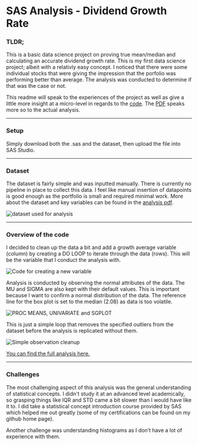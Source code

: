 # SAS Analysis - Dividend Growth Rate
### TLDR;
This is a basic data science project on proving true mean/median and calculating an accurate dividend growth rate. This is my first data science project; albeit with a relativly easy concept. I noticed that there were some individual stocks that were giving the impression that the porfolio was performing better than average. The analysis was conducted to determine if that was the case or not.

This readme will speak to the experiences of the project as well as give a little more insight at a micro-level in regards to the [code](https://github.com/TeaZea/SAS-Analysis_DividendGrowthRate/blob/main/Dividend%20Growth%20Analysis.sas). The [PDF](https://github.com/TeaZea/SAS-Analysis_DividendGrowthRate/blob/main/Dividend%20Growth%20Rate%20Analysis%202023.pdf) speaks more so to the actual analysis.

---

### Setup
Simply download both the .sas and the dataset, then upload the file into SAS Studio.

---

### Dataset
The dataset is fairly simple and was inputted manually. There is currently no pipeline in place to collect this data. I feel like manual insertion of datapoints is good enough as the portfolio is small and required minimal work. More about the dataset and key variables can be found in the [analysis pdf](https://github.com/TeaZea/SAS-Analysis_DividendGrowthRate/blob/main/Dividend%20Growth%20Rate%20Analysis%202023.pdf).

![dataset used for analysis](https://github.com/TeaZea/SAS-Analysis_DividendGrowthRate/blob/main/ds.jpg)

---

### Overview of the code
I decided to clean up the data a bit and add a growth average variable (column) by creating a DO LOOP to iterate through the data (rows). This will be the variable that I conduct the analysis with.

![Code for creating a new variable](https://github.com/TeaZea/SAS-Analysis_DividendGrowthRate/blob/main/growthaveragepct.jpg)


Analysis is conducted by observing the normal attributes of the data. The MU and SIGMA are also kept with their default values. This is important because I want to confirm a normal distribution of the data. The reference line for the box plot is set to the median (2.08) as data is too volatile.

![PROC MEANS, UNIVARIATE and SGPLOT](https://github.com/TeaZea/SAS-Analysis_DividendGrowthRate/blob/main/analysis_and_charts.jpg)


This is just a simple loop that removes the specified outliers from the dataset before the analysis is replicated without them.

![Simple observation cleanup](https://github.com/TeaZea/SAS-Analysis_DividendGrowthRate/blob/main/obs_cleanup.jpg)

[You can find the full analysis here.](https://github.com/TeaZea/SAS-Analysis_DividendGrowthRate/blob/main/Dividend%20Growth%20Rate%20Analysis%202023.pdf)

---

### Challenges
The most challenging aspect of this analysis was the general understanding of statistical concepts. I didn't study it at an advanced level academically, so grasping things like IQR and STD came a bit slower than I would have like it to. I did take a statistical concept introduction course provided by SAS which helped me out greatly (some of my certifications can be found on my github home page).

Another challenge was understanding histograms as I don’t have a lot of experience with them.

